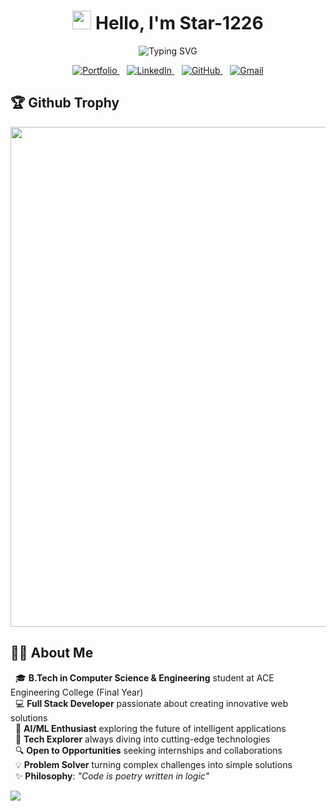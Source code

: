 <div align="center"> 

# <img src="https://media.giphy.com/media/hvRJCLFzcasrR4ia7z/giphy.gif" width="30px"> Hello, I'm Star-1226
![Typing SVG](https://readme-typing-svg.herokuapp.com?font=Fira+Code&size=28&pause=1000&color=38B2AC&center=true&vCenter=true&random=false&width=800&lines=Full+Stack+Developer+%F0%9F%9A%80;Computer+Science+Student+%F0%9F%8E%93;AI+%26+ML+Enthusiast+%F0%9F%A4%96;Always+Learning+New+Technologies+%F0%9F%8C%B1;Building+the+Future+with+Code+%F0%9F%92%BB)

<p align="center">
  <a href="https://portfolio-mohan-krishna-thalla.netlify.app/">
    <img src="https://img.shields.io/badge/Portfolio-FF5722?style=for-the-badge&logo=google-chrome&logoColor=white" alt="Portfolio" />
  </a>
  &nbsp;&nbsp;
  <a href="https://linkedin.com/in/mohan-krishna-thalla">
    <img src="https://img.shields.io/badge/LinkedIn-0A66C2?style=for-the-badge&logo=linkedin&logoColor=white" alt="LinkedIn" />
  </a>
  &nbsp;&nbsp;
  <a href="https://github.com/mohan13krishna">
    <img src="https://img.shields.io/badge/GitHub-181717?style=for-the-badge&logo=github&logoColor=white" alt="GitHub" />
  </a>
  &nbsp;&nbsp;
  <a href="mailto:mohankrishnathalla6@gmail.com">
    <img src="https://img.shields.io/badge/Gmail-D14836?style=for-the-badge&logo=gmail&logoColor=white" alt="Gmail" />
  </a>
</p>


## <div align="left">🏆 Github Trophy</div>

<img width=800 src="https://github-profile-trophy.vercel.app/?username=ryo-ma&column=10&theme=gruvbox&no-frame=true"/>

</div>

## <div align="left">👨‍💻 About Me</div>

<div style="text-align: left; width: 500px;">

&nbsp;&nbsp;🎓 **B.Tech in Computer Science & Engineering** student at ACE Engineering College (Final Year)  
&nbsp;&nbsp;💻 **Full Stack Developer** passionate about creating innovative web solutions  
&nbsp;&nbsp;🤖 **AI/ML Enthusiast** exploring the future of intelligent applications  
&nbsp;&nbsp;🚀 **Tech Explorer** always diving into cutting-edge technologies  
&nbsp;&nbsp;🔍 **Open to Opportunities** seeking internships and collaborations  
&nbsp;&nbsp;💡 **Problem Solver** turning complex challenges into simple solutions  
&nbsp;&nbsp;✨ **Philosophy**: *"Code is poetry written in logic"*
</div>

<img src="https://capsule-render.vercel.app/api?type=waving&color=gradient&height=100&section=footer"/>
